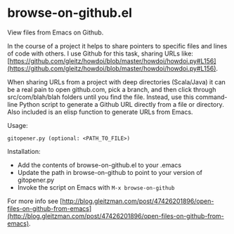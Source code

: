 browse-on-github.el
========================

View files from Emacs on Github.

In the course of a project it helps to share pointers to specific files and lines of code with others. I use Github for this task, sharing URLs like: [https://github.com/gleitz/howdoi/blob/master/howdoi/howdoi.py#L156](https://github.com/gleitz/howdoi/blob/master/howdoi/howdoi.py#L156).

When sharing URLs from a project with deep directories (Scala/Java) it can be a real pain to open github.com, pick a branch, and then click through src/com/blah/blah folders until you find the file. Instead, use this command-line Python script to generate a Github URL directly from a file or directory. Also included is an elisp function to generate URLs from Emacs.

Usage:

`gitopener.py (optional: <PATH_TO_FILE>)`

Installation:

* Add the contents of browse-on-github.el to your .emacs
* Update the path in browse-on-github to point to your version of gitopener.py
* Invoke the script on Emacs with `M-x browse-on-github`

For more info see [http://blog.gleitzman.com/post/47426201896/open-files-on-github-from-emacs](http://blog.gleitzman.com/post/47426201896/open-files-on-github-from-emacs).

